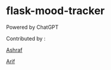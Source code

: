 # flask-mood-tracker

Powered by ChatGPT

Contributed by : 

[Ashraf](https://https://github.com/hedarchion)

[Arif](https://github.com/FiraDee)

